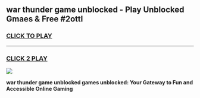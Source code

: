 
## war thunder game unblocked - Play Unblocked Gmaes & Free #2ottl
<h3>
<a href="https://news.freeplayer.one?title=war_thunder_game_unblocked&ref=03M">CLICK TO PLAY</a></h3>
<hr>

<h3>
<a href="https://news.freeplayer.one?title=war_thunder_game_unblocked&ref=03M">CLICK 2 PLAY</a>
  
</h3>

<a href="https://news.freeplayer.one?title=war_thunder_game_unblocked&ref=03M"><img src="https://clearcache.store/games.png"></a>


**war thunder game unblocked games unblocked: Your Gateway to Fun and Accessible Online Gaming**
